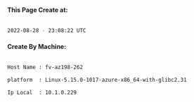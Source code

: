 
   
#### This Page Create at:

```bash

2022-08-28 - 23:08:22 UTC

```

#### Create By Machine:

```bash

Host Name : fv-az198-262

platform  : Linux-5.15.0-1017-azure-x86_64-with-glibc2.31

Ip Local  : 10.1.0.229

```

